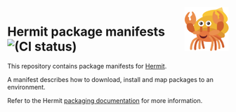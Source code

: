 <a href="https://www.vecteezy.com/vector-art/292320-hermit-crab-on-white-background" title="Hermit Crab by Vecteezy">
<img align="right" width="100" height="100" src="hermit.svg" alt="Hermit">
</a>

# Hermit package manifests ![(CI status)](https://github.com/cashapp/hermit-packages/workflows/CI/badge.svg)

This repository contains package manifests for [Hermit](https://cashapp.github.io/hermit/).

A manifest describes how to download, install and map packages to an environment.

Refer to the Hermit [packaging documentation](https://cashapp.github.io/hermit/packaging/) for more information.
